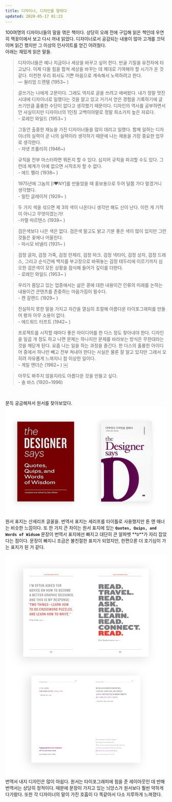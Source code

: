 ```yaml
---
title: 디자이너, 디자인을 말하다
updated: 2020-05-17 01:23
---
```


100여명의 디자이너들의 말을 엮은 책이다. 상당히 오래 전에 구입해 읽은 책인데 우연히 책꽂이에서 보고 다시 꺼내 읽었다. 디자이너로서 공감되는 내용이 많아 고개를 끄덕이며 읽긴 했지만 그 이상의 인사이트를 얻긴 어려웠다.<br>
아래는 재밌게 읽은 말들.

> 디자이너들은 예나 지금이나 세상을 바꾸고 싶어 한다. 반골 기질을 유전자에 타고났다. 이제 다들 힘을 합쳐 세상을 바꾸는 데 제대로 기여해야 할 시기가 온 것 같다. 미천한 우리 회사도 기쁜 마음으로 계속해서 노력하려고 한다.<br>— 윌리엄 드렌텔 (1953~ )

> 글쓰기는 나에게 고문이다. 그래도 억지로 글을 쓰려고 애써왔다. 내가 정말 멋진 시대에 디자이너로 일했다는 것을 알고 있고 거기서 얻은 경험을 기록하기에 글쓰기만큼 훌륭한 수단이 없다고 생각했기 때문이다. 디자인의 역사를 공부하면서 안 사실이지만 디자이너의 1인칭 고백이야말로 정말 희소가치 높은 자료다.<br>- 로레인 와일드 (1953~ )

> 그동안 출중한 재능을 가진 디자이너들을 많이 데리고 일했다. 함께 일하는 디자이너의 실력이 곧 나의 실력이라 생각하기 때문에 나는 채용을 가장 중요한 업무로 생각한다.<br>- 자넷 프롤리히 (1946~)

> 규칙을 전부 마스터하면 뭐든지 할 수 있다. 심지어 규칙을 파괴할 수도 있다. 그런데 체계가 아예 없으면 시작조차 할 수 없다.<br>- 에드 펠라 (1938~ )

> 1975년에 그놈의 [I❤︎NY]를 만들었을 때 홍보용으로 두어 달쯤 가다 말겠거니 생각했다.<br>- 밀턴 글레이저 (1929~ )

> 두 가지 색을 섞으면 제 3의 색이 나온다니 생각만 해도 신이 난다. 이런 게 기적이 아니고 무엇이겠는가!<br>-카렐 마르텐스 (1939~ )

> 검은색보다 나은 색은 없다. 검은색 말고도 밝고 기분 좋은 색이 많이 있지만 그런 것들은 꽃에나 어울린다.<br>- 마시모 비넬리 (1931~ )

> 검정 글자, 검정 가죽, 검정 란제리, 검정 마크. 검정 넥타이, 검정 상자, 검정 드레스, 그리고 순식간에 백지를 부고장으로 바꿔놓는 검정 테두리에 이르기까지 심오한 검은색이 모든 상황을 잠식해 들어가 깊이를 더한다.<br>- 로레인 와일드 (1953~ )

> 우리가 몸담고 있는 업종에서는 삶은 콩에 대한 내용이건 인류의 미래를 논하는 내용이건 콘텐츠를 존중하는 마음가짐이 필수다.<br>- 켄 갈랜드 (1929~ )

> 진실하지 못한 말을 가지고 자간을 열심히 조절해 아름다운 타이포그래피를 만들어 봤자 아무 소용이 없다.<br>- 에드워드 터프트 (1942~ )

> 프로젝트를 시작할 때마다 좋은 아이디어를 한 다스 정도 찾아내야 한다. 디자인을 일곱 개 정도 하고 나면 문제는 하나지만 문제를 바라보는 방식은 무한대라는 것을 깨닫게 된다. 요즘 나는 일을 하는 과정을 즐긴다. 한 다스의 홀륭한 아이디어 중에서 하나만 빼고 전부 쳐내야 한다는 사실은 물론 잘 알고 있지만 그래서 오히려 자유롭게 느껴지니 참 이상한 일이다.<br>- 게일 앤더슨 (1962~ ) ￼

> 아무도 봐주지 않을지라도 아름다운 것을 만들고 싶다. <br>- 솔 바스 (1920~1996)

<br/>

문득 궁금해져서 원서를 찾아보았다.
<br>
![Img](/assets/designersays_01.png)
<br>
원서 표지는 산세리프 글꼴을. 번역서 표지는 세리프를 타이틀로 사용했지만 톤 앤 매너는 비슷한 느낌이다. 또 한 가지 큰 차이는 원서 표지에 있는 **`Quotes, Quips, and Words of Widsom`** 문장이 번역서 표지에선 빠지고 대단히 큰 알파벳 **`D`**가 자리 잡았다는 점이다. 문장이 빠지니 조금은 불친절한 표지가 되었지만, 한편으론 더 호기심이 가는 표지가 된 거 같다.

![Img](/assets/designersays_02.png)
<br>
번역서 내지 디자인은 많이 아쉽다. 원서는 타이포그래피에 힘을 준 레이아웃인 데 반해 번역서는 상당히 정적이다. 때문에 문장이 가지고 있는 늬앙스가 원서보다 훨씬 약하게 다가왔다. 또한 각 디자이너의 말이 가진 호흡이 다 똑같아서 다소 지루하게 느껴졌다.
